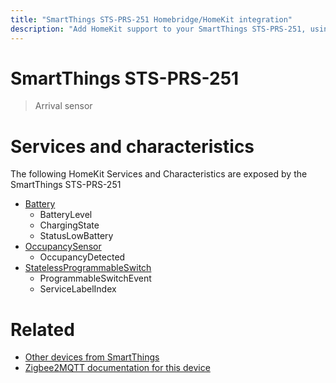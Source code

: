 ```yaml
---
title: "SmartThings STS-PRS-251 Homebridge/HomeKit integration"
description: "Add HomeKit support to your SmartThings STS-PRS-251, using Homebridge, Zigbee2MQTT and homebridge-z2m."
---
```

<!---
This file has been GENERATED using src/docgen/docgen.ts
DO NOT EDIT THIS FILE MANUALLY!
-->
# SmartThings STS-PRS-251
> Arrival sensor


# Services and characteristics
The following HomeKit Services and Characteristics are exposed by
the SmartThings STS-PRS-251

* [Battery](../../battery.md)
  * BatteryLevel
  * ChargingState
  * StatusLowBattery
* [OccupancySensor](../../sensors.md)
  * OccupancyDetected
* [StatelessProgrammableSwitch](../../action.md)
  * ProgrammableSwitchEvent
  * ServiceLabelIndex


# Related
* [Other devices from SmartThings](../index.md#smartthings)
* [Zigbee2MQTT documentation for this device](https://www.zigbee2mqtt.io/devices/STS-PRS-251.html)